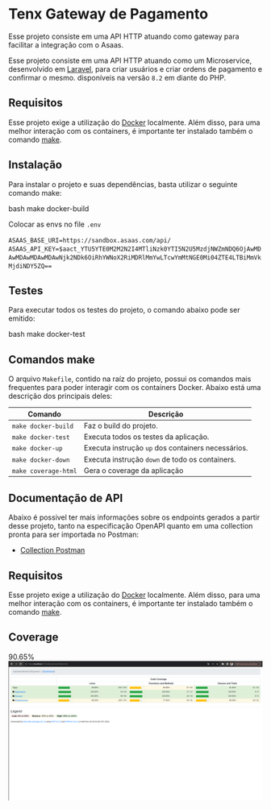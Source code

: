 # Tenx Gateway de Pagamento

Esse projeto consiste em uma API HTTP atuando como gateway para facilitar a integração com o Asaas.

Esse projeto consiste em uma API HTTP atuando como um Microservice, desenvolvido em [Laravel](https://laravel.com/), para criar usuários e criar ordens de pagamento e confirmar o mesmo. disponíveis na versão `8.2` em diante do PHP.

## Requisitos

Esse projeto exige a utilização do [Docker](https://www.docker.com/) localmente. Além disso, para uma melhor interação com os containers, é importante ter instalado também o comando [make](https://linux.die.net/man/1/make).

## Instalação

Para instalar o projeto e suas dependências, basta utilizar o seguinte comando make:

bash
make docker-build

Colocar as envs no file `.env`

`ASAAS_BASE_URI=https://sandbox.asaas.com/api/`
`ASAAS_API_KEY=$aact_YTU5YTE0M2M2N2I4MTliNzk0YTI5N2U5MzdjNWZmNDQ6OjAwMDAwMDAwMDAwMDAwNjk2NDk6OiRhYWNoX2RiMDRlMmYwLTcwYmMtNGE0Mi04ZTE4LTBiMmVkMjdiNDY5ZQ==`

## Testes

Para executar todos os testes do projeto, o comando abaixo pode ser emitido:

bash
make docker-test

## Comandos make

O arquivo `Makefile`, contido na raíz do projeto, possui os comandos mais frequentes para poder interagir com os containers Docker. Abaixo está uma descrição dos principais deles:

| Comando              | Descrição                                          |
|----------------------|----------------------------------------------------|
| `make docker-build`  | Faz o build do projeto.                            |
| `make docker-test`   | Executa todos os testes da aplicação.              |
| `make docker-up`     | Executa instrução `up` dos containers necessários. |
| `make docker-down`   | Executa instrução `down` de todo os containers.    |
| `make coverage-html` | Gera o coverage da aplicação                       |

## Documentação de API
Abaixo é possivel ter mais informações sobre os endpoints gerados a partir desse projeto, tanto na especificação OpenAPI quanto em uma collection pronta para ser importada no Postman:

- [Collection Postman](docs/collection_tenx.json)

## Requisitos

Esse projeto exige a utilização do [Docker](https://www.docker.com/) localmente. Além disso, para uma melhor interação com os containers, é importante ter instalado também o comando [make](https://linux.die.net/man/1/make).

## Coverage
90.65%
![img.png](img.png)
